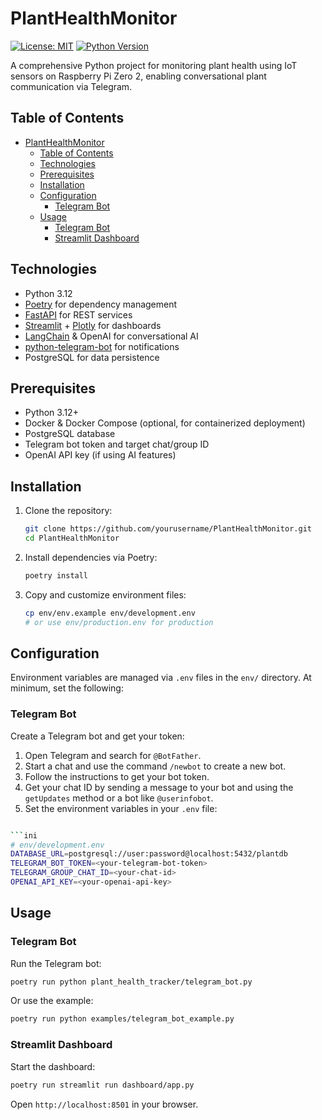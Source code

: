 # PlantHealthMonitor

[![License: MIT](https://img.shields.io/badge/License-MIT-blue.svg)](LICENSE)
[![Python Version](https://img.shields.io/badge/python-3.12-blue.svg)](https://www.python.org/downloads/release/python-3120/)

A comprehensive Python project for monitoring plant health using IoT sensors on Raspberry Pi Zero 2, enabling conversational plant communication via Telegram.

## Table of Contents

- [PlantHealthMonitor](#planthealthmonitor)
  - [Table of Contents](#table-of-contents)
  - [Technologies](#technologies)
  - [Prerequisites](#prerequisites)
  - [Installation](#installation)
  - [Configuration](#configuration)
    - [Telegram Bot](#telegram-bot)
  - [Usage](#usage)
    - [Telegram Bot](#telegram-bot-1)
    - [Streamlit Dashboard](#streamlit-dashboard)


## Technologies

- Python 3.12
- [Poetry](https://python-poetry.org/) for dependency management
- [FastAPI](https://fastapi.tiangolo.com/) for REST services
- [Streamlit](https://streamlit.io/) + [Plotly](https://plotly.com/) for dashboards
- [LangChain](https://langchain.com/) & OpenAI for conversational AI
- [python-telegram-bot](https://github.com/python-telegram-bot/python-telegram-bot) for notifications
- PostgreSQL for data persistence

## Prerequisites

- Python 3.12+
- Docker & Docker Compose (optional, for containerized deployment)
- PostgreSQL database
- Telegram bot token and target chat/group ID
- OpenAI API key (if using AI features)

## Installation

1. Clone the repository:
   ```bash
   git clone https://github.com/yourusername/PlantHealthMonitor.git
   cd PlantHealthMonitor
   ```
2. Install dependencies via Poetry:
   ```bash
   poetry install
   ```
3. Copy and customize environment files:
   ```bash
   cp env/env.example env/development.env
   # or use env/production.env for production
   ```

## Configuration

Environment variables are managed via `.env` files in the `env/` directory. At minimum, set the following:

### Telegram Bot 
Create a Telegram bot and get your token:
1. Open Telegram and search for `@BotFather`.
2. Start a chat and use the command `/newbot` to create a new bot.
3. Follow the instructions to get your bot token.
4. Get your chat ID by sending a message to your bot and using the `getUpdates` method or a bot like `@userinfobot`.
5. Set the environment variables in your `.env` file:

```bash

```ini
# env/development.env
DATABASE_URL=postgresql://user:password@localhost:5432/plantdb
TELEGRAM_BOT_TOKEN=<your-telegram-bot-token>
TELEGRAM_GROUP_CHAT_ID=<your-chat-id>
OPENAI_API_KEY=<your-openai-api-key>
```

## Usage

### Telegram Bot

Run the Telegram bot:
```bash
poetry run python plant_health_tracker/telegram_bot.py
```
Or use the example:
```bash
poetry run python examples/telegram_bot_example.py
```

### Streamlit Dashboard

Start the dashboard:
```bash
poetry run streamlit run dashboard/app.py
```
Open `http://localhost:8501` in your browser.
